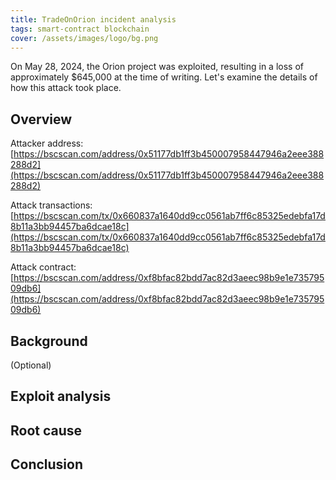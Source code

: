 ```yaml
---
title: TradeOnOrion incident analysis
tags: smart-contract blockchain
cover: /assets/images/logo/bg.png
---
```


On May 28, 2024, the Orion project was exploited, resulting in a loss of approximately $645,000 at the time of writing. Let's examine the details of how this attack took place.

## Overview

Attacker address: [https://bscscan.com/address/0x51177db1ff3b450007958447946a2eee388288d2](https://bscscan.com/address/0x51177db1ff3b450007958447946a2eee388288d2)

Attack transactions: [https://bscscan.com/tx/0x660837a1640dd9cc0561ab7ff6c85325edebfa17d8b11a3bb94457ba6dcae18c](https://bscscan.com/tx/0x660837a1640dd9cc0561ab7ff6c85325edebfa17d8b11a3bb94457ba6dcae18c)

Attack contract: [https://bscscan.com/address/0xf8bfac82bdd7ac82d3aeec98b9e1e73579509db6](https://bscscan.com/address/0xf8bfac82bdd7ac82d3aeec98b9e1e73579509db6)

## Background

(Optional)

## Exploit analysis



## Root cause

## Conclusion

